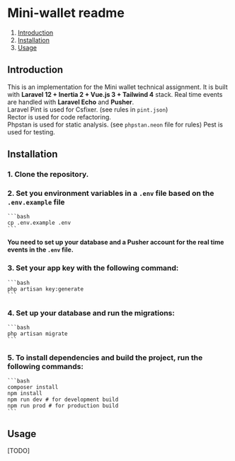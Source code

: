# Mini-wallet readme

1. [Introduction](#introduction)
2. [Installation](#installation)
3. [Usage](#usage)

## Introduction

This is an implementation for the Mini wallet technical assignment.
It is built with **Laravel 12 + Inertia 2 + Vue.js 3 + Tailwind 4** stack. Real time events are handled with **Laravel Echo** and **Pusher**.   
Laravel Pint is used for Csfixer. (see rules in `pint.json`)  
Rector is used for code refactoring.   
Phpstan is used for static analysis. (see `phpstan.neon` file for rules)
Pest is used for testing.

## Installation

### 1. Clone the repository.
### 2. Set you environment variables in a `.env` file based on the `.env.example` file
    ```bash
    cp .env.example .env
    ```
   **You need to set up your database and a Pusher account for the real time events in the `.env` file.**

### 3. Set your app key with the following command:
    ```bash
    php artisan key:generate
    ```
### 4. Set up your database and run the migrations:
    ```bash
    php artisan migrate
    ```

### 5. To install dependencies and build the project, run the following commands:
    ```bash
    composer install
    npm install
    npm run dev # for development build
    npm run prod # for production build
    ```
## Usage
[TODO]
